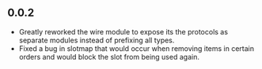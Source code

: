 ## 0.0.2

- Greatly reworked the wire module to expose its the protocols as separate
    modules instead of prefixing all types.
- Fixed a bug in slotmap that would occur when removing items in certain orders
    and would block the slot from being used again.
